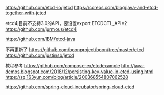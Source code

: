https://github.com/etcd-io/jetcd
https://coreos.com/blog/java-and-etcd-together-with-jetcd

etcd4j目前不支持3.0的API，要设置export ETCDCTL_API=2
https://github.com/jurmous/etcd4j

https://github.com/IBM/etcd-java


不再更新了
https://github.com/boonproject/boon/tree/master/etcd
https://github.com/justinsb/jetcd


教程参考
https://github.com/compose-ex/etcdexample
http://java-demos.blogspot.com/2018/12/persisting-key-value-in-etcd-using.html
https://sq.163yun.com/blog/article/200368554807062528


https://github.com/spring-cloud-incubator/spring-cloud-etcd






